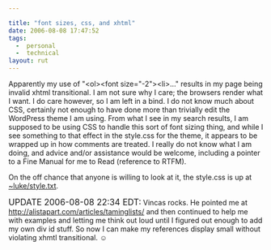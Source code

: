 ```yaml
---

title: "font sizes, css, and xhtml"
date: 2006-08-08 17:47:52
tags:
  -  personal
  -  technical
layout: rut
---
```


Apparently my use of "&lt;ol&gt;&lt;font size="-2"&gt;&lt;li&gt;&#x2026;" results in my page being invalid xhtml transitional.  I am not sure why I care; the browsers render what I want.  I do care however, so I am left in a bind.  I do not know much about CSS, certainly not enough to have done more than trivially edit the WordPress theme I am using.  From what I see in my search results, I am supposed to be using CSS to handle this sort of font sizing thing, and while I see something to that effect in the style.css for the theme, it appears to be wrapped up in how comments are treated.  I really do not know what I am doing, and advice and/or assistance would be welcome, including a pointer to a Fine Manual for me to Read (reference to RTFM).

On the off chance that anyone is willing to look at it, the style.css is up at <a href="http://www.schierer.org/~luke/style.txt">~luke/style.txt</a>.

<big>UPDATE 2006-08-08 22:34 EDT:</big> Vincas rocks.  He pointed me at <a href="http://alistapart.com/articles/taminglists/">http://alistapart.com/articles/taminglists/</a> and then continued to help me with examples and letting me think out loud until I figured out enough to add my own div id stuff.  So now I can make my references display small without violating xhmtl transitional.  &#x263a;

